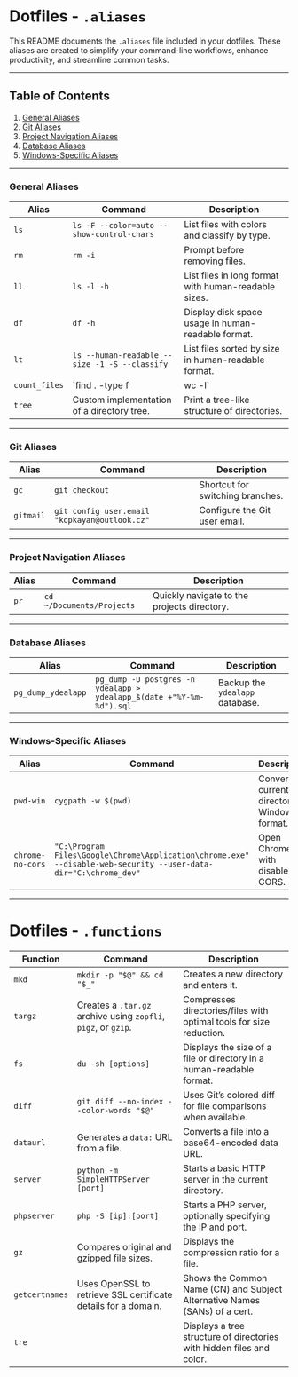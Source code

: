 # Dotfiles - `.aliases`

This README documents the `.aliases` file included in your dotfiles. These aliases are created to simplify your command-line workflows, enhance productivity, and streamline common tasks.

---

## Table of Contents

1. [General Aliases](#general-aliases)
2. [Git Aliases](#git-aliases)
3. [Project Navigation Aliases](#project-navigation-aliases)
5. [Database Aliases](#database-aliases)
6. [Windows-Specific Aliases](#windows-specific-aliases)

---

### General Aliases

| Alias             | Command                                                                                           | Description                                             |
|-------------------|---------------------------------------------------------------------------------------------------|---------------------------------------------------------|
| `ls`             | `ls -F --color=auto --show-control-chars`                                                        | List files with colors and classify by type.           |
| `rm`             | `rm -i`                                                                                          | Prompt before removing files.                          |
| `ll`             | `ls -l -h`                                                                                       | List files in long format with human-readable sizes.    |
| `df`             | `df -h`                                                                                          | Display disk space usage in human-readable format.      |
| `lt`             | `ls --human-readable --size -1 -S --classify`                                                    | List files sorted by size in human-readable format.     |
| `count_files`    | `find . -type f | wc -l`                                                                          | Count the number of files in the current directory.     |
| `tree`           | Custom implementation of a directory tree.                                                       | Print a tree-like structure of directories.            |

---

### Git Aliases

| Alias     | Command                                | Description                    |
|-----------|----------------------------------------|--------------------------------|
| `gc`      | `git checkout`                        | Shortcut for switching branches. |
| `gitmail` | `git config user.email "kopkayan@outlook.cz"` | Configure the Git user email. |

---

### Project Navigation Aliases

| Alias   | Command                                 | Description                                     |
|---------|-----------------------------------------|-------------------------------------------------|
| `pr`    | `cd ~/Documents/Projects`              | Quickly navigate to the projects directory.    |

---


### Database Aliases

| Alias              | Command                                                                                 | Description                             |
|--------------------|-----------------------------------------------------------------------------------------|-----------------------------------------|
| `pg_dump_ydealapp` | `pg_dump -U postgres -n ydealapp > ydealapp_$(date +"%Y-%m-%d").sql`                    | Backup the `ydealapp` database.         |

---

### Windows-Specific Aliases

| Alias          | Command                                                                                   | Description                                      |
|-----------------|-------------------------------------------------------------------------------------------|--------------------------------------------------|
| `pwd-win`      | `cygpath -w $(pwd)`                                                                       | Convert the current directory to Windows format. |
| `chrome-no-cors` | `"C:\Program Files\Google\Chrome\Application\chrome.exe" --disable-web-security --user-data-dir="C:\chrome_dev"` | Open Chrome with disabled CORS. |

---

# Dotfiles - `.functions`



| Function          | Command                                                                                      | Description                                                                 |
|-------------------|----------------------------------------------------------------------------------------------|-----------------------------------------------------------------------------|
| `mkd`            | `mkdir -p "$@" && cd "$_"`                                                                   | Creates a new directory and enters it.                                      |
| `targz`          | Creates a `.tar.gz` archive using `zopfli`, `pigz`, or `gzip`.                               | Compresses directories/files with optimal tools for size reduction.         |
| `fs`             | `du -sh [options]`                                                                           | Displays the size of a file or directory in a human-readable format.        |
| `diff`           | `git diff --no-index --color-words "$@"`                                                     | Uses Git’s colored diff for file comparisons when available.                |
| `dataurl`        | Generates a `data:` URL from a file.                                                         | Converts a file into a base64-encoded data URL.                             |
| `server`         | `python -m SimpleHTTPServer [port]`                                                          | Starts a basic HTTP server in the current directory.                        |
| `phpserver`      | `php -S [ip]:[port]`                                                                         | Starts a PHP server, optionally specifying the IP and port.                 |
| `gz`             | Compares original and gzipped file sizes.                                                    | Displays the compression ratio for a file.                                  |
| `getcertnames`   | Uses OpenSSL to retrieve SSL certificate details for a domain.                               | Shows the Common Name (CN) and Subject Alternative Names (SANs) of a cert.  |
| `tre`            |                      | Displays a tree structure of directories with hidden files and color.       |
